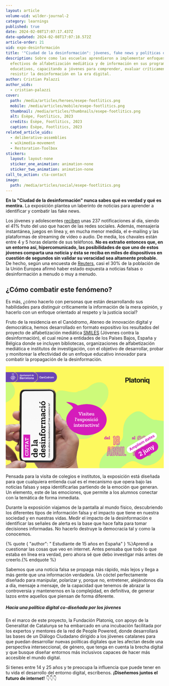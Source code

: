```yaml
---
layout: article
volume-uid: wilder-journal-2
category: learnings
published: true
date: 2024-02-08T17:07:17.437Z
date-updated: 2024-02-08T17:07:18.572Z
article-order: 21
uid: expo-desinformación
title: '"Ciudad de la desinformación": jóvenes, fake news y políticas digitales'
description: Sobre como las escuelas aprendieron a implementar enfoques
  efectivos de alfabetización mediática y de información en sus programas
  educativos, capacitando a jóvenes para comprender, evaluar críticamente y
  resistir la desinformación en la era digital.
author: Cristian Palazzi
author_uids:
  - cristian-palazzi
cover:
  path: /media/articles/heroes/esepe-footlitics.png
  mobile: /media/articles/mobile/esepe-footlitics.png
  thumbnail: /media/articles/thumbnails/esepe-footlitics.png
  alt: Ésèpe, Footlitics, 2023
  credits: Ésèpe, Footlitics, 2023
  caption: Ésèpe, Footlitics, 2023
related_article_uids:
  - deliberative-assemblies
  - wikimedia-movement
  - Restoration-Toolbox
stickers:
  layout: layout-none
  sticker_one_animation: animation-none
  sticker_two_animation: animation-none
call_to_action: cta-contact
image:
  path: /media/articles/social/esepe-footlitics.png
---
```

**En la "Ciudad de la desinformación" nunca sabes qué es verdad y qué es mentira.** La exposición plantea un laberinto de noticias para aprender a identificar y combatir las fake news.

Los jóvenes y adolescentes [reciben](https://www.commonsensemedia.org/sites/default/files/research/report/2023-cs-smartphone-research-report_final-for-web.pdf) unas 237 notificaciones al día, siendo el 41% fruto del uso que hacen de las redes sociales. Además, mensajería instantánea, juegos en línea y, en mucha menor medida, el e-mailing y las plataformas de streaming de vídeo o audio. De media, los chavales están entre 4 y 5 horas delante de sus teléfonos. **No es extraño entonces que, en un entorno así, hipercomunicado, las posibilidades de que uno de estos jóvenes comparta una noticia y ésta se reciba en miles de dispositivos en cuestión de segundos sin validar su veracidad sea altamente probable.** De hecho, según una encuesta de [Reuters](https://reutersinstitute.politics.ox.ac.uk/es/digital-news-report/2022), casi el 30% de la población de la Unión Europea afirmó haber estado expuesta a noticias falsas o desinformación a menudo o muy a menudo. 

## **¿Cómo combatir este fenómeno?**

Es más, ¿cómo hacerlo con personas que están desarrollando sus habilidades para distinguir críticamente la información de la mera opinión, y hacerlo con un enfoque orientado al respeto y la justicia social?

Fruto de la residencia en el Canódromo, Ateneo de innovación digital y democrática, hemos desarrollado en formato expositivo los resultados del proyecto de alfabetización mediática [SMILES](https://smiles.platoniq.net/) (Jóvenes contra la desinformación), el cual reúne a entidades de los Países Bajos, España y Bélgica donde se incluyen bibliotecas, organizaciones de alfabetización mediática e institutos de investigación, con el objetivo de desarrollar, probar y monitorear la efectividad de un enfoque educativo innovador para combatir la propagación de la desinformación.

![](/media/captura-de-pantalla-2024-02-15-a-las-16.21.02.png)

Pensada para la visita de colegios e institutos, la exposición está diseñada para que cualquiera entienda cual es el mecanismo que opera bajo las noticias falsas y sepa identificarlas partiendo de la emoción que generan. Un elemento, este de las emociones, que permite a los alumnos conectar con la temática de forma inmediata. 

Durante la exposición viajamos de la pantalla al mundo físico, descubriendo los diferentes tipos de información falsa y el impacto que tiene en nuestra sociedad y en nuestras vidas. Medir el impacto de la desinformación e identificar las señales de alerta es la base que hace falta para tomar decisiones informadas. No hacerlo destruye la democracia tal y como la conocemos.

{% quote { "author": " Estudiante de 15 años en España" } %}Aprendí a cuestionar las cosas que veo en internet. Antes pensaba que todo lo que estaba en línea era verdad, pero ahora sé que debo investigar más antes de creerlo.{% endquote %}

Sabemos que una noticia falsa se propaga más rápido, más lejos y llega a más gente que una información verdadera. Un cóctel perfectamente diseñado para manipular, polarizar y, porque no, entretener, alejándonos día a día, mensaje a mensaje, de la capacidad que tenemos de abrazar la controversia y mantenernos en la complejidad, en definitiva, de generar lazos entre aquellos que piensan de forma diferente.

##### Hacia una política digital co-diseñada por los jóvenes

En el marco de este proyecto, la Fundación Platoniq, con apoyo de la Generalitat de Catalunya se ha embarcado en una incubación facilitada por los expertos y mentores de la red de People Powered, donde desarrollará las bases de un Diálogo Ciudadano dirigido a los jóvenes catalanes para que puedan desarrollar nuevas políticas digitales que les afectan desde una perspectiva interseccional, de género, que tenga en cuenta la brecha digital y que busque diseñar entornos más inclusivos capaces de hacer más accesible el mundo digital.

Si tienes entre 14 y 25 años y te preocupa la influencia que puede tener en tu vida el desarrollo del entorno digital, escríbenos. **¡Diseñemos juntos el futuro de internet!** 👇👇👇
